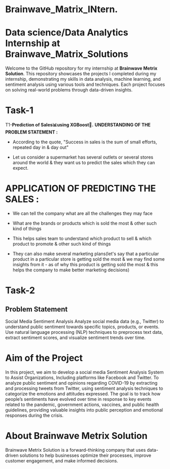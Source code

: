 # Brainwave_Matrix_INtern.
# Data science/Data Analytics Internship at Brainwave_Matrix_Solutions
Welcome to the GitHub repository for my internship at **Brainwave Metrix Solution**. This repository showcases the projects I completed during my internship, demonstrating my skills in data analysis, machine learning, and sentiment analysis using various tools and techniques. Each project focuses on solving real-world problems through data-driven insights.

# Task-1
T1-**Prediction of Sales📊using XGBoost🌟.**
**UNDERSTANDING OF THE PROBLEM STATEMENT :**
- According to the quote, "Success in sales is the sum of small efforts, repeated day in & day out"

- Let us consider a supermarket has several outlets or several stores around the world & they want us to predict the sales which they can expect.

# APPLICATION OF PREDICTING THE SALES :
- We can tell the company what are all the challenges they may face

- What are the brands or products which is sold the most & other such kind of things

- This helps sales team to understand which product to sell & which product to promote & other such kind of things

- They can also make several marketing plans(let's say that a particular product in a particular store is getting sold the most & we may find some insights from it - as of why this product is getting sold the most & this helps the company to make better marketing decisions)

# Task-2
## Problem Statement
Social Media Sentiment Analysis
       Analyze social media data (e.g., Twitter) to understand public sentiment
      towards specific topics, products, or events. Use natural language
      processing (NLP) techniques to preprocess text data, extract sentiment
     scores, and visualize sentiment trends over time.
#  Aim of the Project
In this project, we aim to develop a social media Sentiment Analysis System to Assist Organizations, Including platforms like Facebook and Twitter. To analyze public sentiment and opinions regarding COVID-19 by extracting and processing tweets from Twitter, using sentiment analysis techniques to categorize the emotions and attitudes expressed. The goal is to track how people’s sentiments have evolved over time in response to key events related to the pandemic, government actions, vaccines, and public health guidelines, providing valuable insights into public perception and emotional responses during the crisis.

# About Brainwave Metrix Solution
Brainwave Metrix Solution is a forward-thinking company that uses data-driven solutions to help businesses optimize their processes, improve customer engagement, and make informed decisions.
